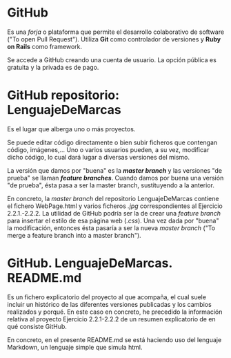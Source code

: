 # GitHub
Es una *forja* o plataforma que permite el desarrollo colaborativo de software ("To open Pull Request"). Utiliza **Git** como controlador de versiones y **Ruby on Rails** como framework.

Se accede a GitHub creando una cuenta de usuario. La opción pública es gratuita y la privada es de pago.

# GitHub repositorio: LenguajeDeMarcas
Es el lugar que alberga uno o más proyectos.

Se puede editar código directamente o bien subir ficheros que contengan código, imágenes,... Uno o varios usuarios pueden, a su vez, modificar dicho código, lo cual dará lugar a diversas versiones del mismo.

La versión que damos por "buena" es la ***master branch*** y las versiones "de prueba" se llaman ***feature branches***. Cuando damos por buena una versión "de prueba", ésta pasa a ser la master branch, sustituyendo a la anterior.

En concreto, la *master branch* del repositorio LenguajeDeMarcas contiene el fichero WebPage.html y varios ficheros *.jpg* correspondientes al Ejercicio 2.2.1.-2.2.2. La utilidad de GitHub podría ser la de crear una *feature branch* para insertar el estilo de esa página web (*.css*). Una vez dada por "buena" la modificación, entonces ésta pasaría a ser la nueva *master branch* ("To merge a feature branch into a master branch").

# GitHub. LenguajeDeMarcas. README.md
Es un fichero explicatorio del proyecto al que acompaña, el cual suele incluir un histórico de las diferentes versiones publicadas y los cambios realizados y porqué. En este caso en concreto, he precedido la información relativa al proyecto Ejercicio 2.2.1-2.2.2 de un resumen explicatorio de en qué consiste GitHub.

En concreto, en el presente README.md se está haciendo uso del lenguaje Markdown, un lenguaje simple que simula html.











